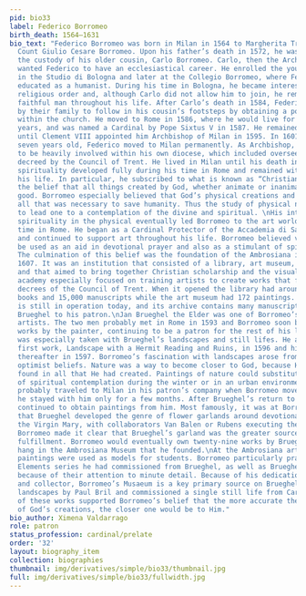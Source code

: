 ```yaml
---
pid: bio33
label: Federico Borromeo
birth_death: 1564–1631
bio_text: "Federico Borromeo was born in Milan in 1564 to Margherita Trivulzio and
  Count Giulio Cesare Borromeo. Upon his father’s death in 1572, he was placed under
  the custody of his older cousin, Carlo Borromeo. Carlo, then the Archbishop of Milan,
  wanted Federico to have an ecclesiastical career. He enrolled the young Borromeo
  in the Studio di Bologna and later at the Collegio Borromeo, where Federico was
  educated as a humanist. During his time in Bologna, he became interested the Jesuit
  religious order and, although Carlo did not allow him to join, he remained a deeply
  faithful man throughout his life. After Carlo’s death in 1584, Federico was pressured
  by their family to follow in his cousin’s footsteps by obtaining a political position
  within the church. He moved to Rome in 1586, where he would live for the next fifteen
  years, and was named a Cardinal by Pope Sixtus V in 1587. He remained in this position
  until Clement VIII appointed him Archbishop of Milan in 1595. In 1601, at thirty-
  seven years old, Federico moved to Milan permanently. As Archbishop, he was known
  to be heavily involved within his own diocese, which included overseeing reforms
  decreed by the Council of Trent. He lived in Milan until his death in 1631.\nFederico’s
  spirituality developed fully during his time in Rome and remained with him throughout
  his life. In particular, he subscribed to what is known as “Christian optimism,”
  the belief that all things created by God, whether animate or inanimate, are essentially
  good. Borromeo especially believed that God’s physical creations and gifts were
  all that was necessary to save humanity. Thus the study of physical nature was enough
  to lead one to a contemplation of the divine and spiritual. \nHis interest in finding
  spirituality in the physical eventually led Borromeo to the art world during his
  time in Rome. He began as a Cardinal Protector of the Accademia di San Luca in 1593
  and continued to support art throughout his life. Borromeo believed visual art could
  be used as an aid in devotional prayer and also as a stimulant of spirituality.
  The culmination of this belief was the foundation of the Ambrosiana in Milan in
  1607. It was an institution that consisted of a library, art museum, and art academy,
  and that aimed to bring together Christian scholarship and the visual arts. The
  academy especially focused on training artists to create works that followed the
  decrees of the Council of Trent. When it opened the library had around 30,000 printed
  books and 15,000 manuscripts while the art museum had 172 paintings. The Ambrosiana
  is still in operation today, and its archive contains many manuscript letters from
  Brueghel to his patron.\nJan Brueghel the Elder was one of Borromeo’s favorite contemporary
  artists. The two men probably met in Rome in 1593 and Borromeo soon began to commission
  works by the painter, continuing to be a patron for the rest of his life. Borromeo
  was especially taken with Brueghel’s landscapes and still lifes. He acquired his
  first work, Landscape with a Hermit Reading and Ruins, in 1596 and his second shortly
  thereafter in 1597. Borromeo’s fascination with landscapes arose from his Christian
  optimist beliefs. Nature was a way to become closer to God, because He could be
  found in all that He had created. Paintings of nature could substitute as an object
  of spiritual contemplation during the winter or in an urban environment. Brueghel
  probably traveled to Milan in his patron’s company when Borromeo moved there, although
  he stayed with him only for a few months. After Brueghel’s return to Antwerp, Borromeo
  continued to obtain paintings from him. Most famously, it was at Borromeo’s suggestion
  that Brueghel developed the genre of flower garlands around devotional images of
  the Virgin Mary, with collaborators Van Balen or Rubens executing the central imagery.
  Borromeo made it clear that Brueghel’s garland was the greater source of spiritual
  fulfillment. Borromeo would eventually own twenty-nine works by Brueghel that now
  hang in the Ambrosiana Museum that he founded.\nAt the Ambrosiana art academy, Brueghel's
  paintings were used as models for students. Borromeo particularly praised the Four
  Elements series he had commissioned from Brueghel, as well as Brueghel’s other works,
  because of their attention to minute detail. Because of his dedication as a patron
  and collector, Borromeo’s Musaeum is a key primary source on Brueghel. He also collected
  landscapes by Paul Bril and commissioned a single still life from Caravaggio. All
  of these works supported Borromeo’s belief that the more accurate the representation
  of God’s creations, the closer one would be to Him."
bio_author: Ximena Valdarrago
role: patron
status_profession: cardinal/prelate
order: '32'
layout: biography_item
collection: biographies
thumbnail: img/derivatives/simple/bio33/thumbnail.jpg
full: img/derivatives/simple/bio33/fullwidth.jpg
---
```

